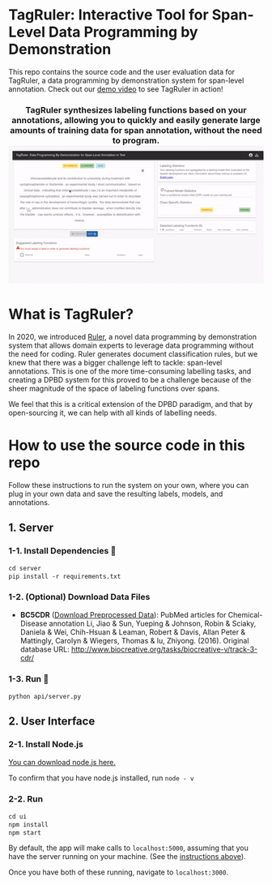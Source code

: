 # TagRuler: Interactive Tool for Span-Level Data Programming by Demonstration
This repo contains the source code and the user evaluation data for TagRuler, a data programming by demonstration system for span-level annotation.
Check out our [demo video](https://youtu.be/MRc2elPaZKs) to see TagRuler in action!


<h3 align="center">
TagRuler synthesizes labeling functions based on your annotations, allowing you to quickly and easily generate large amounts of training data for span annotation, without the need to program. <br/>
 <img width=800px src=tagruler-teaser.gif>
</h3>


# <a name='About'></a>What is TagRuler?

In 2020, we introduced [Ruler](https://github.com/megagonlabs/ruler), a novel data programming by demonstration system that allows domain experts to leverage data programming without the need for coding.  Ruler generates document classification rules, but we knew that there was a bigger challenge left to tackle:  span-level annotations. This is one of the more time-consuming labelling tasks, and creating a DPBD system for this proved to be a challenge because of the sheer magnitude of the space of labeling functions over spans.

We feel that this is a critical extension of the DPBD paradigm, and that by open-sourcing it, we can help with all kinds of labelling needs.

# <a name='Use'></a>How to use the source code in this repo

Follow these instructions to run the system on your own, where you can plug in your own data and save the resulting labels, models, and annotations.

## 1. Server

### 1-1. Install Dependencies :wrench:

```shell
cd server
pip install -r requirements.txt
```

### 1-2. (Optional) Download Data Files

- **BC5CDR** ([Download Preprocessed Data](https://drive.google.com/file/d/1kKeINUOjtCVGr1_L3aC3qDo3-O-jr5hR/view?usp=sharing)): PubMed articles for Chemical-Disease annotation
Li, Jiao & Sun, Yueping & Johnson, Robin & Sciaky, Daniela & Wei, Chih-Hsuan & Leaman, Robert & Davis, Allan Peter & Mattingly, Carolyn & Wiegers, Thomas & lu, Zhiyong. (2016). Original database URL: http://www.biocreative.org/tasks/biocreative-v/track-3-cdr/

### 1-3. Run :runner:

```
python api/server.py
```

## 2. User Interface

### 2-1. Install Node.js

[You can download node.js here.](https://nodejs.org/en/)

To confirm that you have node.js installed, run `node - v`

### 2-2. Run

```shell
cd ui
npm install 
npm start
```

By default, the app will make calls to `localhost:5000`, assuming that you have the server running on your machine. (See the [instructions above](#Engine)).

Once you have both of these running, navigate to `localhost:3000`.
